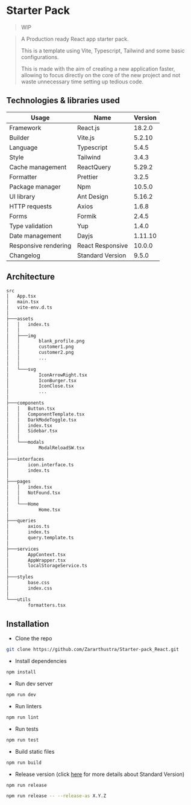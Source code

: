 # Starter Pack

> WIP

> A Production ready React app starter pack.
>
> This is a template using Vite, Typescript, Tailwind and some basic
> configurations.
>
> This is made with the aim of creating a new application faster, allowing to
> focus directly on the core of the new project and not waste unnecessary time
> setting up tedious code.

## Technologies & libraries used

| Usage                | Name             | Version |
| -------------------- | ---------------- | ------- |
| Framework            | React.js         | 18.2.0  |
| Builder              | Vite.js          | 5.2.10  |
| Language             | Typescript       | 5.4.5   |
| Style                | Tailwind         | 3.4.3   |
| Cache management     | ReactQuery       | 5.29.2  |
| Formatter            | Prettier         | 3.2.5   |
| Package manager      | Npm              | 10.5.0  |
| UI library           | Ant Design       | 5.16.2  |
| HTTP requests        | Axios            | 1.6.8   |
| Forms                | Formik           | 2.4.5   |
| Type validation      | Yup              | 1.4.0   |
| Date management      | Dayjs            | 1.11.10 |
| Responsive rendering | React Responsive | 10.0.0  |
| Changelog            | Standard Version | 9.5.0   |

## Architecture

```bash
src
│   App.tsx
│   main.tsx
│   vite-env.d.ts
│
├───assets
│   │   index.ts
│   │
│   ├───img
│   │       blank_profile.png
│   │       customer1.png
│   │       customer2.png
│   │       ...
│   │
│   └───svg
│           IconArrowRight.tsx
│           IconBurger.tsx
│           IconClose.tsx
│           ...
│
├───components
│   │   Button.tsx
│   │   ComponentTemplate.tsx
│   │   DarkModeToggle.tsx
│   │   index.tsx
│   │   Sidebar.tsx
│   │
│   └───modals
│           ModalReloadSW.tsx
│
├───interfaces
│       icon.interface.ts
│       index.ts
│
├───pages
│   │   index.tsx
│   │   NotFound.tsx
│   │
│   └───Home
│           Home.tsx
│
├───queries
│       axios.ts
│       index.ts
│       query.template.ts
│
├───services
│       AppContext.tsx
│       AppWrapper.tsx
│       localStorageService.ts
│
├───styles
│       base.css
│       index.css
│
└───utils
        formatters.tsx
```

## Installation

- Clone the repo

```bash
git clone https://github.com/Zararthustra/Starter-pack_React.git
```

- Install dependencies

```bash
npm install
```

- Run dev server

```bash
npm run dev
```

- Run linters

```bash
npm run lint
```

- Run tests

```bash
npm run test
```

- Build static files

```bash
npm run build
```

- Release version (click
  [here](https://github.com/conventional-changelog/standard-version) for more
  details about Standard Version)

```bash
npm run release
```

```bash
npm run release -- --release-as X.Y.Z
```
